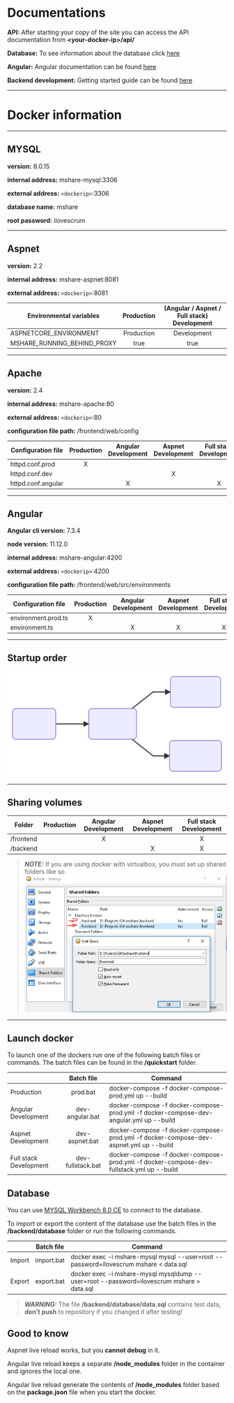 # Documentations

**API:** After starting your copy of the site you can access the API documentation from **\<your-docker-ip>/api/**

**Database:** To see information about the database click [here](./backend/README.md)

**Angular:** Angular documentation can be found [here](./frontend/web/README.md)

**Backend development:** Getting started guide can be found [here](./backend/aspnet/README.md)

---

# Docker information

---

## MYSQL
**version:** 8.0.15

**internal address:**  mshare-mysql:3306

**external address:** `<dockerip>`:3306

**database name:**  mshare

**root password:**  ilovescrum

---

## Aspnet
**version:**  2.2

**internal address:**  mshare-aspnet:8081

**external address:**  `<dockerip>`:8081

| Environmental variables     | Production | (Angular / Aspnet / Full stack) Development |
| --------------------------- |:----------:|:-------------------------------------------:|
| ASPNETCORE_ENVIRONMENT      | Production |Development                                  |
| MSHARE_RUNNING_BEHIND_PROXY | true       |true                                         |

---

## Apache
**version:**  2.4

**internal address:**  mshare-apache:80

**external address:** `<dockerip>`:80

**configuration file path:** /frontend/web/config

| Configuration file | Production | Angular Development | Aspnet Development | Full stack Development |
| ------------------ |:----------:|:-------------------:|:------------------:|:----------------------:|
| httpd.conf.prod    | X          |                     |                    |                        |
| httpd.conf.dev     |            |                     | X                  |                        |
| httpd.conf.angular |            | X                   |                    | X                      |

---

## Angular

**Angular cli version:** 7.3.4

**node version:** 11.12.0

**internal address:** mshare-angular:4200

**external address:** `<dockerip>`:4200

**configuration file path:** /frontend/web/src/environments

| Configuration file  | Production | Angular Development | Aspnet Development | Full stack Development |
| ------------------- |:----------:|:-------------------:|:------------------:|:----------------------:|
| environment.prod.ts | X          |                     |                    |                        |
| environment.ts      |            | X                   | X                  | X                      |

---

## Startup order
![Docker-order](./docs/docker-order.svg)

---
## Sharing volumes

| Folder    | Production | Angular Development | Aspnet Development | Full stack Development |
| --------- |:----------:|:-------------------:|:------------------:|:----------------------:|
| /frontend |            | X                   |                    | X                      |
| /backend  |            |                     | X                  | X                      |

> **_NOTE:_** If you are using docker with virtualbox, you must set up shared folders like so
![Virtualbox-Settings](./docs/virtualbox_settings.png)

---

## Launch docker

To launch one of the dockers run one of the following batch files or commands.
The batch files can be found in the **/quickstart** folder.

|                        | Batch file       | Command                                                                                  |
| ---------------------- |:----------------:|------------------------------------------------------------------------------------------|
| Production             | prod.bat         | docker-compose -f docker-compose-prod.yml up --build                                     |
| Angular Development    | dev-angular.bat  | docker-compose -f docker-compose-prod.yml -f docker-compose-dev-angular.yml up --build   |
| Aspnet Development     | dev-aspnet.bat   | docker-compose -f docker-compose-prod.yml -f docker-compose-dev-aspnet.yml up --build    |
| Full stack Development | dev-fullstack.bat| docker-compose -f docker-compose-prod.yml -f docker-compose-dev-fullstack.yml up --build |

## Database
You can use [MYSQL Workbench 8.0 CE](https://dev.mysql.com/downloads/workbench/) to connect to the database.

To import or export the content of the database use the batch files in the **/backend/database** folder or
run the following commands.

|        | Batch file | Command                                                                                   |
| ------ |:----------:|------------------------------------------------------------------------------------------ |
| Import | import.bat | docker exec -i mshare-mysql mysql --user=root --password=ilovescrum mshare < data.sql     |
| Export | export.bat | docker exec -i mshare-mysql mysqldump --user=root --password=ilovescrum mshare > data.sql |

> **_WARNING:_**  The file **/backend/database/data.sql** contains test data, **don't push** to repository if you changed it after testing!

## Good to know
Aspnet live reload works, but you **cannot debug** in it.

Angular live reload keeps a separate **/node_modules** folder in the container and ignores the local one.

Angular live reload generate the contents of **/node_modules** folder based on the **package.json** file when you start the docker.

